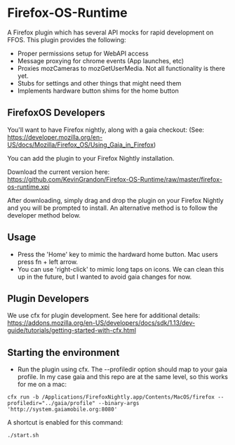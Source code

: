 Firefox-OS-Runtime
==================

A Firefox plugin which has several API mocks for rapid development on FFOS. This plugin provides the following:

* Proper permissions setup for WebAPI access
* Message proxying for chrome events (App launches, etc)
* Proxies mozCameras to mozGetUserMedia. Not all functionality is there yet.
* Stubs for settings and other things that might need them
* Implements hardware button shims for the home button


FirefoxOS Developers
-------------
You'll want to have Firefox nightly, along with a gaia checkout: (See: https://developer.mozilla.org/en-US/docs/Mozilla/Firefox_OS/Using_Gaia_in_Firefox)

You can add the plugin to your Firefox Nightly installation.

Download the current version here: https://github.com/KevinGrandon/Firefox-OS-Runtime/raw/master/firefox-os-runtime.xpi

After downloading, simply drag and drop the plugin on your Firefox Nightly and you will be prompted to install. An alternative method is to follow the developer method below.


Usage
-------------
* Press the 'Home' key to mimic the hardward home button. Mac users press fn + left arrow.
* You can use 'right-click' to mimic long taps on icons. We can clean this up in the future, but I wanted to avoid gaia changes for now.

Plugin Developers
-------------
We use cfx for plugin development. See here for additional details: https://addons.mozilla.org/en-US/developers/docs/sdk/1.13/dev-guide/tutorials/getting-started-with-cfx.html

Starting the environment
-------------
- Run the plugin using cfx. The --profiledir option should map to your gaia profile. In my case gaia and this repo are at the same level, so this works for me on a mac:
```
cfx run -b /Applications/FirefoxNightly.app/Contents/MacOS/firefox --profiledir="../gaia/profile" --binary-args 'http://system.gaiamobile.org:8080'
```

A shortcut is enabled for this command:
```
./start.sh
```
